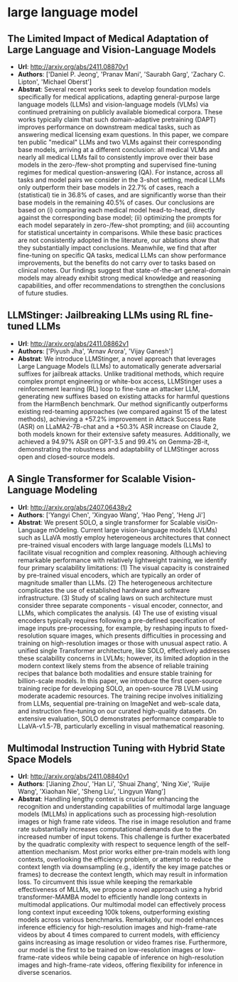 # large language model
## The Limited Impact of Medical Adaptation of Large Language and Vision-Language Models
- **Url**: http://arxiv.org/abs/2411.08870v1
- **Authors**: ['Daniel P. Jeong', 'Pranav Mani', 'Saurabh Garg', 'Zachary C. Lipton', 'Michael Oberst']
- **Abstrat**: Several recent works seek to develop foundation models specifically for medical applications, adapting general-purpose large language models (LLMs) and vision-language models (VLMs) via continued pretraining on publicly available biomedical corpora. These works typically claim that such domain-adaptive pretraining (DAPT) improves performance on downstream medical tasks, such as answering medical licensing exam questions. In this paper, we compare ten public "medical" LLMs and two VLMs against their corresponding base models, arriving at a different conclusion: all medical VLMs and nearly all medical LLMs fail to consistently improve over their base models in the zero-/few-shot prompting and supervised fine-tuning regimes for medical question-answering (QA). For instance, across all tasks and model pairs we consider in the 3-shot setting, medical LLMs only outperform their base models in 22.7% of cases, reach a (statistical) tie in 36.8% of cases, and are significantly worse than their base models in the remaining 40.5% of cases. Our conclusions are based on (i) comparing each medical model head-to-head, directly against the corresponding base model; (ii) optimizing the prompts for each model separately in zero-/few-shot prompting; and (iii) accounting for statistical uncertainty in comparisons. While these basic practices are not consistently adopted in the literature, our ablations show that they substantially impact conclusions. Meanwhile, we find that after fine-tuning on specific QA tasks, medical LLMs can show performance improvements, but the benefits do not carry over to tasks based on clinical notes. Our findings suggest that state-of-the-art general-domain models may already exhibit strong medical knowledge and reasoning capabilities, and offer recommendations to strengthen the conclusions of future studies.





## LLMStinger: Jailbreaking LLMs using RL fine-tuned LLMs
- **Url**: http://arxiv.org/abs/2411.08862v1
- **Authors**: ['Piyush Jha', 'Arnav Arora', 'Vijay Ganesh']
- **Abstrat**: We introduce LLMStinger, a novel approach that leverages Large Language Models (LLMs) to automatically generate adversarial suffixes for jailbreak attacks. Unlike traditional methods, which require complex prompt engineering or white-box access, LLMStinger uses a reinforcement learning (RL) loop to fine-tune an attacker LLM, generating new suffixes based on existing attacks for harmful questions from the HarmBench benchmark. Our method significantly outperforms existing red-teaming approaches (we compared against 15 of the latest methods), achieving a +57.2% improvement in Attack Success Rate (ASR) on LLaMA2-7B-chat and a +50.3% ASR increase on Claude 2, both models known for their extensive safety measures. Additionally, we achieved a 94.97% ASR on GPT-3.5 and 99.4% on Gemma-2B-it, demonstrating the robustness and adaptability of LLMStinger across open and closed-source models.





## A Single Transformer for Scalable Vision-Language Modeling
- **Url**: http://arxiv.org/abs/2407.06438v2
- **Authors**: ['Yangyi Chen', 'Xingyao Wang', 'Hao Peng', 'Heng Ji']
- **Abstrat**: We present SOLO, a single transformer for Scalable visiOn-Language mOdeling. Current large vision-language models (LVLMs) such as LLaVA mostly employ heterogeneous architectures that connect pre-trained visual encoders with large language models (LLMs) to facilitate visual recognition and complex reasoning. Although achieving remarkable performance with relatively lightweight training, we identify four primary scalability limitations: (1) The visual capacity is constrained by pre-trained visual encoders, which are typically an order of magnitude smaller than LLMs. (2) The heterogeneous architecture complicates the use of established hardware and software infrastructure. (3) Study of scaling laws on such architecture must consider three separate components - visual encoder, connector, and LLMs, which complicates the analysis. (4) The use of existing visual encoders typically requires following a pre-defined specification of image inputs pre-processing, for example, by reshaping inputs to fixed-resolution square images, which presents difficulties in processing and training on high-resolution images or those with unusual aspect ratio. A unified single Transformer architecture, like SOLO, effectively addresses these scalability concerns in LVLMs; however, its limited adoption in the modern context likely stems from the absence of reliable training recipes that balance both modalities and ensure stable training for billion-scale models. In this paper, we introduce the first open-source training recipe for developing SOLO, an open-source 7B LVLM using moderate academic resources. The training recipe involves initializing from LLMs, sequential pre-training on ImageNet and web-scale data, and instruction fine-tuning on our curated high-quality datasets. On extensive evaluation, SOLO demonstrates performance comparable to LLaVA-v1.5-7B, particularly excelling in visual mathematical reasoning.





## Multimodal Instruction Tuning with Hybrid State Space Models
- **Url**: http://arxiv.org/abs/2411.08840v1
- **Authors**: ['Jianing Zhou', 'Han Li', 'Shuai Zhang', 'Ning Xie', 'Ruijie Wang', 'Xiaohan Nie', 'Sheng Liu', 'Lingyun Wang']
- **Abstrat**: Handling lengthy context is crucial for enhancing the recognition and understanding capabilities of multimodal large language models (MLLMs) in applications such as processing high-resolution images or high frame rate videos. The rise in image resolution and frame rate substantially increases computational demands due to the increased number of input tokens. This challenge is further exacerbated by the quadratic complexity with respect to sequence length of the self-attention mechanism. Most prior works either pre-train models with long contexts, overlooking the efficiency problem, or attempt to reduce the context length via downsampling (e.g., identify the key image patches or frames) to decrease the context length, which may result in information loss. To circumvent this issue while keeping the remarkable effectiveness of MLLMs, we propose a novel approach using a hybrid transformer-MAMBA model to efficiently handle long contexts in multimodal applications. Our multimodal model can effectively process long context input exceeding 100k tokens, outperforming existing models across various benchmarks. Remarkably, our model enhances inference efficiency for high-resolution images and high-frame-rate videos by about 4 times compared to current models, with efficiency gains increasing as image resolution or video frames rise. Furthermore, our model is the first to be trained on low-resolution images or low-frame-rate videos while being capable of inference on high-resolution images and high-frame-rate videos, offering flexibility for inference in diverse scenarios.




